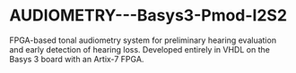# AUDIOMETRY---Basys3-Pmod-I2S2
FPGA-based tonal audiometry system for preliminary hearing evaluation and early detection of hearing loss. Developed entirely in VHDL on the Basys 3 board with an Artix-7 FPGA.

